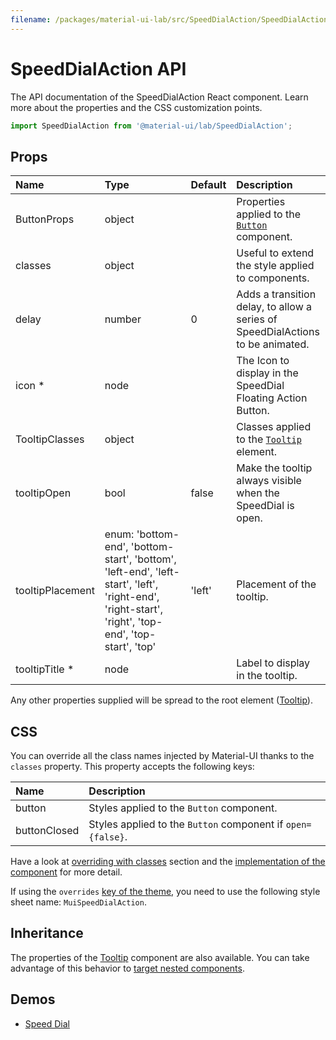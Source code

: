 ```yaml
---
filename: /packages/material-ui-lab/src/SpeedDialAction/SpeedDialAction.js
---
```


<!--- This documentation is automatically generated, do not try to edit it. -->

# SpeedDialAction API

<p class="description">The API documentation of the SpeedDialAction React component. Learn more about the properties and the CSS customization points.</p>

```js
import SpeedDialAction from '@material-ui/lab/SpeedDialAction';
```



## Props

| Name | Type | Default | Description |
|:-----|:-----|:--------|:------------|
| <span class="prop-name">ButtonProps</span> | <span class="prop-type">object</span> |   | Properties applied to the [`Button`](/api/button/) component. |
| <span class="prop-name">classes</span> | <span class="prop-type">object</span> |   | Useful to extend the style applied to components. |
| <span class="prop-name">delay</span> | <span class="prop-type">number</span> | <span class="prop-default">0</span> | Adds a transition delay, to allow a series of SpeedDialActions to be animated. |
| <span class="prop-name required">icon *</span> | <span class="prop-type">node</span> |   | The Icon to display in the SpeedDial Floating Action Button. |
| <span class="prop-name">TooltipClasses</span> | <span class="prop-type">object</span> |   | Classes applied to the [`Tooltip`](/api/tooltip/) element. |
| <span class="prop-name">tooltipOpen</span> | <span class="prop-type">bool</span> | <span class="prop-default">false</span> | Make the tooltip always visible when the SpeedDial is open. |
| <span class="prop-name">tooltipPlacement</span> | <span class="prop-type">enum:&nbsp;'bottom-end', 'bottom-start', 'bottom', 'left-end', 'left-start', 'left', 'right-end', 'right-start', 'right', 'top-end', 'top-start', 'top'<br></span> | <span class="prop-default">'left'</span> | Placement of the tooltip. |
| <span class="prop-name required">tooltipTitle *</span> | <span class="prop-type">node</span> |   | Label to display in the tooltip. |

Any other properties supplied will be spread to the root element ([Tooltip](/api/tooltip/)).

## CSS

You can override all the class names injected by Material-UI thanks to the `classes` property.
This property accepts the following keys:


| Name | Description |
|:-----|:------------|
| <span class="prop-name">button</span> | Styles applied to the `Button` component.
| <span class="prop-name">buttonClosed</span> | Styles applied to the `Button` component if `open={false}`.

Have a look at [overriding with classes](/customization/overrides/#overriding-with-classes) section
and the [implementation of the component](https://github.com/mui-org/material-ui/blob/master/packages/material-ui-lab/src/SpeedDialAction/SpeedDialAction.js)
for more detail.

If using the `overrides` [key of the theme](/customization/themes/#css),
you need to use the following style sheet name: `MuiSpeedDialAction`.

## Inheritance

The properties of the [Tooltip](/api/tooltip/) component are also available.
You can take advantage of this behavior to [target nested components](/guides/api/#spread).

## Demos

- [Speed Dial](/lab/speed-dial/)

